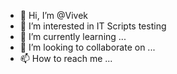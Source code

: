 - 👋 Hi, I’m @Vivek 
- 👀 I’m interested in IT Scripts testing
- 🌱 I’m currently learning ...
- 💞️ I’m looking to collaborate on ...
- 📫 How to reach me ...

<!---
Vivek0471/Vivek0471 is a ✨ special ✨ repository because its `README.md` (this file) appears on your GitHub profile.
You can click the Preview link to take a look at your changes.
--->
